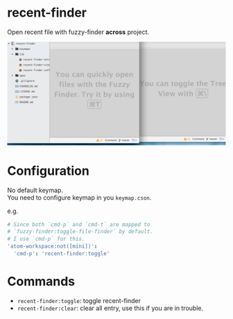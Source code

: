 # recent-finder

Open recent file with fuzzy-finder **across** project.

![gif](https://raw.githubusercontent.com/t9md/t9md/27c7505aab5668880e8d1c11ec3a1864cc0555ba/img/atom-recent-finder.gif)

# Configuration

No default keymap.  
You need to configure keymap in you `keymap.cson`.  

e.g.

```coffeescript
# Since both `cmd-p` and `cmd-t` are mapped to
# `fuzzy-finder:toggle-file-finder` by default.
# I use `cmd-p` for this.
'atom-workspace:not([mini])':
  'cmd-p': 'recent-finder:toggle'
```

# Commands

* `recent-finder:toggle`: toggle recent-finder
* `recent-finder:clear`: clear all entry, use this if you are in trouble.
